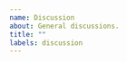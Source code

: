 ```yaml
---
name: Discussion
about: General discussions.
title: ""
labels: discussion
---
```


<!--

💭 Discussion

Talk anything about TypeScript or its Type System.

-->
